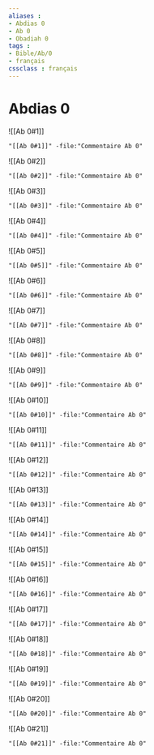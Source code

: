 ```yaml
---
aliases : 
- Abdias 0
- Ab 0
- Obadiah 0
tags : 
- Bible/Ab/0
- français
cssclass : français
---
```


# Abdias 0

![[Ab 0#1]]

```query
"[[Ab 0#1]]" -file:"Commentaire Ab 0"
```

![[Ab 0#2]]

```query
"[[Ab 0#2]]" -file:"Commentaire Ab 0"
```

![[Ab 0#3]]

```query
"[[Ab 0#3]]" -file:"Commentaire Ab 0"
```

![[Ab 0#4]]

```query
"[[Ab 0#4]]" -file:"Commentaire Ab 0"
```

![[Ab 0#5]]

```query
"[[Ab 0#5]]" -file:"Commentaire Ab 0"
```

![[Ab 0#6]]

```query
"[[Ab 0#6]]" -file:"Commentaire Ab 0"
```

![[Ab 0#7]]

```query
"[[Ab 0#7]]" -file:"Commentaire Ab 0"
```

![[Ab 0#8]]

```query
"[[Ab 0#8]]" -file:"Commentaire Ab 0"
```

![[Ab 0#9]]

```query
"[[Ab 0#9]]" -file:"Commentaire Ab 0"
```

![[Ab 0#10]]

```query
"[[Ab 0#10]]" -file:"Commentaire Ab 0"
```

![[Ab 0#11]]

```query
"[[Ab 0#11]]" -file:"Commentaire Ab 0"
```

![[Ab 0#12]]

```query
"[[Ab 0#12]]" -file:"Commentaire Ab 0"
```

![[Ab 0#13]]

```query
"[[Ab 0#13]]" -file:"Commentaire Ab 0"
```

![[Ab 0#14]]

```query
"[[Ab 0#14]]" -file:"Commentaire Ab 0"
```

![[Ab 0#15]]

```query
"[[Ab 0#15]]" -file:"Commentaire Ab 0"
```

![[Ab 0#16]]

```query
"[[Ab 0#16]]" -file:"Commentaire Ab 0"
```

![[Ab 0#17]]

```query
"[[Ab 0#17]]" -file:"Commentaire Ab 0"
```

![[Ab 0#18]]

```query
"[[Ab 0#18]]" -file:"Commentaire Ab 0"
```

![[Ab 0#19]]

```query
"[[Ab 0#19]]" -file:"Commentaire Ab 0"
```

![[Ab 0#20]]

```query
"[[Ab 0#20]]" -file:"Commentaire Ab 0"
```

![[Ab 0#21]]

```query
"[[Ab 0#21]]" -file:"Commentaire Ab 0"
```

